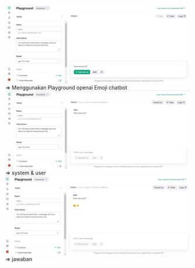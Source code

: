 ![Alt text](image.png)  => Menggunakan Playground openai Emoji chatbot
![Alt text](image-1.png) => system & user
![Alt text](image-2.png) => jawaban 